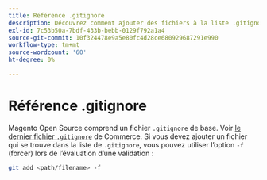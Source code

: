 ```yaml
---
title: Référence .gitignore
description: Découvrez comment ajouter des fichiers à la liste .gitignore pour les projets Adobe Commerce. Découvrez les bonnes pratiques en matière de gestion du contrôle de version et d’exclusion de fichiers.
exl-id: 7c53b50a-7bdf-433b-bebb-0129f792a1a4
source-git-commit: 10f324478e9a5e80fc4d28ce680929687291e990
workflow-type: tm+mt
source-wordcount: '60'
ht-degree: 0%

---
```


# Référence .gitignore

Magento Open Source comprend un fichier `.gitignore` de base. Voir [le dernier fichier `.gitignore`](https://raw.githubusercontent.com/magento/magento2/2.4/.gitignore) de Commerce. Si vous devez ajouter un fichier qui se trouve dans la liste de `.gitignore`, vous pouvez utiliser l’option `-f` (forcer) lors de l’évaluation d’une validation :

```bash
git add <path/filename> -f
```
